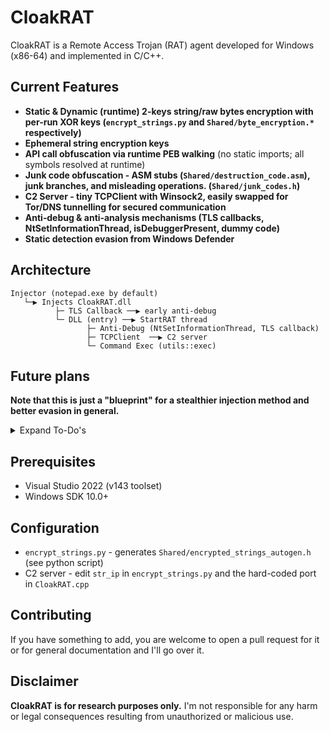 # CloakRAT
CloakRAT is a Remote Access Trojan (RAT) agent developed for Windows (x86-64) and implemented in C/C++.

## Current Features
* **Static & Dynamic (runtime) 2-keys string/raw bytes encryption with per-run XOR keys (`encrypt_strings.py` and `Shared/byte_encryption.*` respectively)**
* **Ephemeral string encryption keys**
* **API call obfuscation via runtime PEB walking** (no static imports; all symbols resolved at runtime)
* **Junk code obfuscation - ASM stubs (`Shared/destruction_code.asm`), junk branches, and misleading operations. (`Shared/junk_codes.h`)**
* **C2 Server - tiny TCPClient with Winsock2, easily swapped for Tor/DNS tunnelling for secured communication**
* **Anti‑debug & anti‑analysis mechanisms (TLS callbacks, NtSetInformationThread, isDebuggerPresent, dummy code)**
* **Static detection evasion from Windows Defender**

## Architecture
```
Injector (notepad.exe by default)
   └─▶ Injects CloakRAT.dll
          ├─ TLS Callback ──▶ early anti‑debug
          └─ DLL (entry) ──▶ StartRAT thread
                 ├─ Anti‑Debug (NtSetInformationThread, TLS callback)
                 ├─ TCPClient  ──▶ C2 server
                 └─ Command Exec (utils::exec)
```

## Future plans
**Note that this is just a "blueprint" for a stealthier injection method and better evasion in general.** 

<details>
<summary>Expand To-Do's</summary>

1. **Bring your own vulnerable driver (BYOVD)** - requesting handles with all PROCESS_ALL_ACCESS permissions through kernel mode, bypassing user space detection, injecting from kernel space directly via the vulnerable driver IOCTL codes - **AdvancedInjector project - under development**
2. Consider putting everything in the TLS callback instead of DllMain and on each thread creation event, check for debugger presence, better stealth, if it will be dynamic tls callback creation then even more stealth. In DLLMain put junk code.
  
3. Add more Anti debugging checks in the TLS callback (i.e hardware breakpoints, searching for 0xCC opcodes)
4. Change to NT functions instead of Kernel32 (which just invoke the syscall in ntoskrnl.exe) for better stealth
5. Execute syscalls directly instead of letting the NT functions (basically a wrapper for the syscall) do it for us - then we possibly avoid nt functions hooking by AVs (specifically inline Hooking)
6. Obfuscating the runtime XOR key (so it won't be just a 16 byte array in memory)
7. Dynamic TLS callbacks (with obfuscating the new tls callback address)- initiate the first tls callback which will be written to the TLS directory at build time by the linker, and when the loader calls the callback, modify the TLS directory in the PE accordingly and viola, we have a new tls callback that was added at runtime and the loader will just continue to the next callback in the tls addresses table and execute the callback (because it doesn't initially check for the number of callbacks). in the wild - [https://cloud.google.com/blog/topics/threat-intelligence/newly-observed-ursnif-variant-employs-malicious-tls-callback-technique-achieve-process-injection/](https://cloud.google.com/blog/topics/threat-intelligence/newly-observed-ursnif-variant-employs-malicious-tls-callback-technique-achieve-process-injection/)
8. In the TLS Callback, instead of segfaulting intentionally (too obvious), try overwriting code in junk functions (by changing the memory region of the .text segment at the specific addresses of the functions, overwrite them, then immediately change the page permissions back - use VirtualProtectEx), to make the program crash at some point anyway in the code, because it will be full of junk code to avoid signature detection. also, overwrite global sensitive variables such as the IP and PORT of the C2 server

</details>

## Prerequisites
* Visual Studio 2022 (v143 toolset)
* Windows SDK 10.0+

## Configuration
* `encrypt_strings.py` - generates `Shared/encrypted_strings_autogen.h` (see python script)
* C2 server - edit `str_ip` in `encrypt_strings.py` and the hard-coded port in `CloakRAT.cpp`

## Contributing
If you have something to add, you are welcome to open a pull request for it or for general documentation and I'll go over it.

## Disclaimer
**CloakRAT is for research purposes only.** I'm not responsible for any harm or legal consequences resulting from unauthorized or malicious use.
